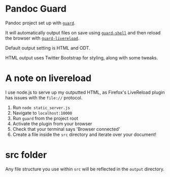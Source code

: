 Pandoc Guard
============

Pandoc project set up with [`guard`](https://github.com/guard/guard).

It will automatically output files on save using [`guard-shell`](https://github.com/guard/guard-shell) and then reload the browser with [`guard-livereload`](https://github.com/guard/guard-livereload).

Default output setting is HTML and ODT.

HTML output uses Twitter Bootstrap for styling, along with some tweaks.

# A note on livereload

I use node.js to serve up my outputted HTML, as Firefox's LiveReload plugin has issues with the `file://` protocol. 

1. Run `node static_server.js`
2. Navigate to `localhost:10000`
3. Run `guard` from the project root
4. Activate the plugin from your browser
5. Check that your terminal says 'Browser connected'
6. Create a file inside the `src` directory and iterate over your document!

# src folder

Any file structure you use within `src` will be reflected in the `output` directory.

